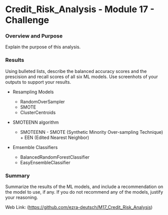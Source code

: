 # Credit_Risk_Analysis - Module 17 - Challenge

### Overview and Purpose

Explain the purpose of this analysis.

### Results

Using bulleted lists, describe the balanced accuracy scores and the prescision and recall scores of all six ML models. Use screenhots of your outputs to support your results.

- Resampling Models
	- RandomOverSampler
	- SMOTE
	- ClusterCentroids

- SMOTEENN algorithm
 	- SMOTEENN - SMOTE (Synthetic Minority Over-sampling Technique) + EEN (Edited Nearest Neighbor)

- Emsemble Classifiers
	- BalancedRandomForestClassifier
	- EasyEnsembleClassifier



### Summary

Summarize the results of the ML models, and include a recommendation on the model to use, if any. If you do not recommend any of the models, justify your reasoning.



Web Link: (https://github.com/ezra-deutsch/M17_Credit_Risk_Analysis)
